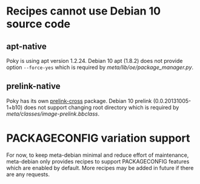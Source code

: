# Recipes cannot use Debian 10 source code

## apt-native
Poky is using apt version 1.2.24.
Debian 10 apt (1.8.2) does not provide option  `--force-yes` which is required by
_meta/lib/oe/package_manager.py_.

## prelink-native
Poky has its own [prelink-cross](http://git.yoctoproject.org/cgit.cgi/prelink-cross) package.
Debian 10 prelink (0.0.20131005-1+b10) does not support changing root directory
which is required by _meta/classes/image-prelink.bbclass_.


# PACKAGECONFIG variation support

For now, to keep meta-debian minimal and reduce effort of maintenance,
meta-debian only provides recipes to support PACKAGECONFIG features which are enabled by default.
More recipes may be added in future if there are any requests.
